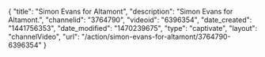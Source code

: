 {
    "title": "Simon Evans for Altamont",
    "description": "Simon Evans for Altamont.",
    "channelid": "3764790",
    "videoid": "6396354",
    "date_created": "1441756353",
    "date_modified": "1470239675",
    "type": "captivate",
    "layout": "channelVideo",
    "url": "\/action\/simon-evans-for-altamont\/3764790-6396354"
}